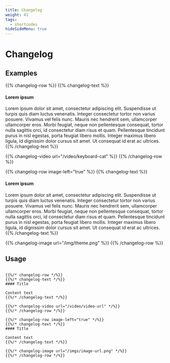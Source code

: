 ```yaml
---
title: Changelog
weight: 41
tags:
  - shortcodes
hideSideMenu: true
---
```


# Changelog

## Examples

{{% changelog-row %}}
{{% changelog-text %}}
#### Lorem ipsum

Lorem ipsum dolor sit amet, consectetur adipiscing elit. Suspendisse ut turpis quis diam luctus venenatis. Integer consectetur tortor non varius posuere. Vivamus vel felis nunc. Mauris nec hendrerit sem, ullamcorper ullamcorper eros. Morbi feugiat, neque non pellentesque consequat, tortor nulla sagittis orci, id consectetur diam risus et quam. Pellentesque tincidunt purus in nisl egestas, porta feugiat libero mollis. Integer maximus libero ligula, id dignissim dolor cursus sit amet. Ut consequat id erat ac ultrices.
{{% /changelog-text %}}

{{% changelog-video url="/video/keyboard-cat" %}}
{{% /changelog-row %}}

{{% changelog-row image-left="true" %}}
{{% changelog-text %}}
#### Lorem ipsum

Lorem ipsum dolor sit amet, consectetur adipiscing elit. Suspendisse ut turpis quis diam luctus venenatis. Integer consectetur tortor non varius posuere. Vivamus vel felis nunc. Mauris nec hendrerit sem, ullamcorper ullamcorper eros. Morbi feugiat, neque non pellentesque consequat, tortor nulla sagittis orci, id consectetur diam risus et quam. Pellentesque tincidunt purus in nisl egestas, porta feugiat libero mollis. Integer maximus libero ligula, id dignissim dolor cursus sit amet. Ut consequat id erat ac ultrices.
{{% /changelog-text %}}

{{% changelog-image url="/img/theme.png" %}}
{{% /changelog-row %}}

## Usage

```

{{%/* changelog-row */%}}
{{%/* changelog-text */%}}
#### Title

Content text
{{%/* /changelog-text */%}}

{{%/* changelog-video url="/video/video-url" */%}}
{{%/* /changelog-row */%}}

{{%/* changelog-row image-left="true" */%}}
{{%/* changelog-text */%}}
#### Title

Content text
{{%/* /changelog-text */%}}

{{%/* changelog-image url="/imgs/image-url.png" */%}}
{{%/* /changelog-row */%}}
```
